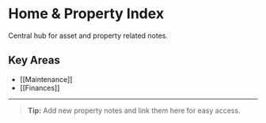 # Home & Property Index

Central hub for asset and property related notes.

## Key Areas
- [[Maintenance]]
- [[Finances]]

---

> **Tip:** Add new property notes and link them here for easy access. 